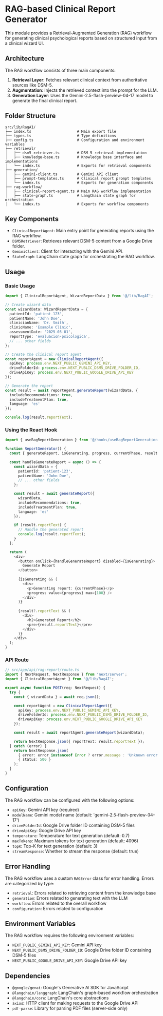 # RAG-based Clinical Report Generator

This module provides a Retrieval-Augmented Generation (RAG) workflow for generating clinical psychological reports based on structured input from a clinical wizard UI.

## Architecture

The RAG workflow consists of three main components:

1. **Retrieval Layer**: Fetches relevant clinical context from authoritative sources like DSM-5.
2. **Augmentation**: Injects the retrieved context into the prompt for the LLM.
3. **Generation Layer**: Uses the Gemini-2.5-flash-preview-04-17 model to generate the final clinical report.

## Folder Structure

```
src/lib/RagAI/
├── index.ts                     # Main export file
├── types.ts                     # Type definitions
├── config.ts                    # Configuration and environment variables
├── retrieval/
│   ├── dsm5-retriever.ts        # DSM-5 retrieval implementation
│   ├── knowledge-base.ts        # Knowledge base interface and implementations
│   └── index.ts                 # Exports for retrieval components
├── generation/
│   ├── gemini-client.ts         # Gemini API client
│   ├── prompt-templates.ts      # Clinical report prompt templates
│   └── index.ts                 # Exports for generation components
├── rag-workflow/
│   ├── clinical-report-agent.ts # Main RAG workflow implementation
│   ├── state-graph.ts           # LangChain state graph for orchestration
│   └── index.ts                 # Exports for workflow components
```

## Key Components

- `ClinicalReportAgent`: Main entry point for generating reports using the RAG workflow.
- `DSM5Retriever`: Retrieves relevant DSM-5 content from a Google Drive folder.
- `GeminiClient`: Client for interacting with the Gemini API.
- `StateGraph`: LangChain state graph for orchestrating the RAG workflow.

## Usage

### Basic Usage

```typescript
import { ClinicalReportAgent, WizardReportData } from '@/lib/RagAI';

// Create wizard data
const wizardData: WizardReportData = {
  patientId: 'patient-123',
  patientName: 'John Doe',
  clinicianName: 'Dr. Smith',
  clinicName: 'Example Clinic',
  assessmentDate: '2025-05-01',
  reportType: 'evaluacion-psicologica',
  // ... other fields
};

// Create the clinical report agent
const reportAgent = new ClinicalReportAgent({
  apiKey: process.env.NEXT_PUBLIC_GEMINI_API_KEY,
  driveFolderId: process.env.NEXT_PUBLIC_DSM5_DRIVE_FOLDER_ID,
  driveApiKey: process.env.NEXT_PUBLIC_GOOGLE_DRIVE_API_KEY
});

// Generate the report
const result = await reportAgent.generateReport(wizardData, {
  includeRecommendations: true,
  includeTreatmentPlan: true,
  language: 'es'
});

console.log(result.reportText);
```

### Using the React Hook

```typescript
import { useRagReportGeneration } from '@/hooks/useRagReportGeneration';

function ReportGenerator() {
  const { generateReport, isGenerating, progress, currentPhase, result } = useRagReportGeneration();

  const handleGenerateReport = async () => {
    const wizardData = {
      patientId: 'patient-123',
      patientName: 'John Doe',
      // ... other fields
    };

    const result = await generateReport({
      wizardData,
      includeRecommendations: true,
      includeTreatmentPlan: true,
      language: 'es'
    });

    if (result.reportText) {
      // Handle the generated report
      console.log(result.reportText);
    }
  };

  return (
    <div>
      <button onClick={handleGenerateReport} disabled={isGenerating}>
        Generate Report
      </button>
      
      {isGenerating && (
        <div>
          <p>Generating report: {currentPhase}</p>
          <progress value={progress} max={100} />
        </div>
      )}
      
      {result?.reportText && (
        <div>
          <h2>Generated Report</h2>
          <pre>{result.reportText}</pre>
        </div>
      )}
    </div>
  );
}
```

### API Route

```typescript
// src/app/api/rag-report/route.ts
import { NextRequest, NextResponse } from 'next/server';
import { ClinicalReportAgent } from '@/lib/RagAI';

export async function POST(req: NextRequest) {
  try {
    const { wizardData } = await req.json();

    const reportAgent = new ClinicalReportAgent({
      apiKey: process.env.NEXT_PUBLIC_GEMINI_API_KEY,
      driveFolderId: process.env.NEXT_PUBLIC_DSM5_DRIVE_FOLDER_ID,
      driveApiKey: process.env.NEXT_PUBLIC_GOOGLE_DRIVE_API_KEY
    });

    const result = await reportAgent.generateReport(wizardData);

    return NextResponse.json({ reportText: result.reportText });
  } catch (error) {
    return NextResponse.json(
      { error: error instanceof Error ? error.message : 'Unknown error' },
      { status: 500 }
    );
  }
}
```

## Configuration

The RAG workflow can be configured with the following options:

- `apiKey`: Gemini API key (required)
- `modelName`: Gemini model name (default: 'gemini-2.5-flash-preview-04-17')
- `driveFolderId`: Google Drive folder ID containing DSM-5 files
- `driveApiKey`: Google Drive API key
- `temperature`: Temperature for text generation (default: 0.7)
- `maxTokens`: Maximum tokens for text generation (default: 4096)
- `topK`: Top-K for text generation (default: 3)
- `streamResponse`: Whether to stream the response (default: true)

## Error Handling

The RAG workflow uses a custom `RAGError` class for error handling. Errors are categorized by type:

- `retrieval`: Errors related to retrieving content from the knowledge base
- `generation`: Errors related to generating text with the LLM
- `workflow`: Errors related to the overall workflow
- `configuration`: Errors related to configuration

## Environment Variables

The RAG workflow requires the following environment variables:

- `NEXT_PUBLIC_GEMINI_API_KEY`: Gemini API key
- `NEXT_PUBLIC_DSM5_DRIVE_FOLDER_ID`: Google Drive folder ID containing DSM-5 files
- `NEXT_PUBLIC_GOOGLE_DRIVE_API_KEY`: Google Drive API key

## Dependencies

- `@google/genai`: Google's Generative AI SDK for JavaScript
- `@langchain/langgraph`: LangChain's graph-based workflow orchestration
- `@langchain/core`: LangChain's core abstractions
- `axios`: HTTP client for making requests to the Google Drive API
- `pdf-parse`: Library for parsing PDF files (server-side only)
